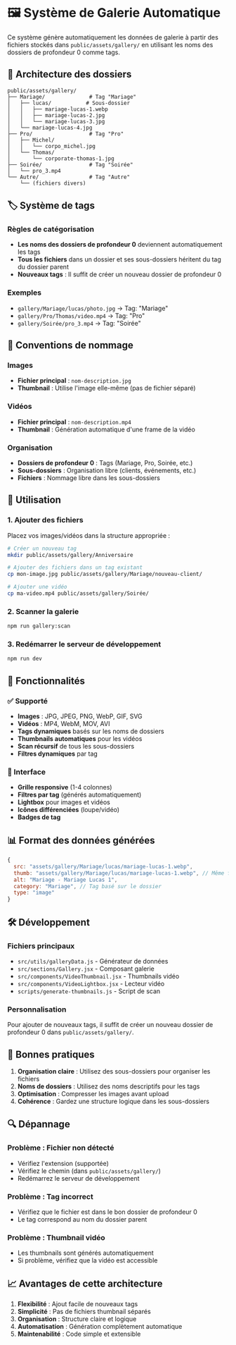 # 🖼️ Système de Galerie Automatique

Ce système génère automatiquement les données de galerie à partir des fichiers stockés dans `public/assets/gallery/` en utilisant les noms des dossiers de profondeur 0 comme tags.

## 📁 Architecture des dossiers

```
public/assets/gallery/
├── Mariage/              # Tag "Mariage"
│   ├── lucas/           # Sous-dossier
│   │   ├── mariage-lucas-1.webp
│   │   ├── mariage-lucas-2.jpg
│   │   └── mariage-lucas-3.jpg
│   └── mariage-lucas-4.jpg
├── Pro/                  # Tag "Pro"
│   ├── Michel/
│   │   └── corpo_michel.jpg
│   └── Thomas/
│       └── corporate-thomas-1.jpg
├── Soirée/               # Tag "Soirée"
│   └── pro_3.mp4
└── Autre/                # Tag "Autre"
    └── (fichiers divers)
```

## 🏷️ Système de tags

### Règles de catégorisation
- **Les noms des dossiers de profondeur 0** deviennent automatiquement les tags
- **Tous les fichiers** dans un dossier et ses sous-dossiers héritent du tag du dossier parent
- **Nouveaux tags** : Il suffit de créer un nouveau dossier de profondeur 0

### Exemples
- `gallery/Mariage/lucas/photo.jpg` → Tag: "Mariage"
- `gallery/Pro/Thomas/video.mp4` → Tag: "Pro"
- `gallery/Soirée/pro_3.mp4` → Tag: "Soirée"

## 🎯 Conventions de nommage

### Images
- **Fichier principal** : `nom-description.jpg`
- **Thumbnail** : Utilise l'image elle-même (pas de fichier séparé)

### Vidéos
- **Fichier principal** : `nom-description.mp4`
- **Thumbnail** : Génération automatique d'une frame de la vidéo

### Organisation
- **Dossiers de profondeur 0** : Tags (Mariage, Pro, Soirée, etc.)
- **Sous-dossiers** : Organisation libre (clients, événements, etc.)
- **Fichiers** : Nommage libre dans les sous-dossiers

## 🚀 Utilisation

### 1. Ajouter des fichiers
Placez vos images/vidéos dans la structure appropriée :
```bash
# Créer un nouveau tag
mkdir public/assets/gallery/Anniversaire

# Ajouter des fichiers dans un tag existant
cp mon-image.jpg public/assets/gallery/Mariage/nouveau-client/

# Ajouter une vidéo
cp ma-video.mp4 public/assets/gallery/Soirée/
```

### 2. Scanner la galerie
```bash
npm run gallery:scan
```

### 3. Redémarrer le serveur de développement
```bash
npm run dev
```

## 🔧 Fonctionnalités

### ✅ Supporté
- **Images** : JPG, JPEG, PNG, WebP, GIF, SVG
- **Vidéos** : MP4, WebM, MOV, AVI
- **Tags dynamiques** basés sur les noms de dossiers
- **Thumbnails automatiques** pour les vidéos
- **Scan récursif** de tous les sous-dossiers
- **Filtres dynamiques** par tag

### 🎨 Interface
- **Grille responsive** (1-4 colonnes)
- **Filtres par tag** (générés automatiquement)
- **Lightbox** pour images et vidéos
- **Icônes différenciées** (loupe/vidéo)
- **Badges de tag**

## 📊 Format des données générées

```javascript
{
  src: "assets/gallery/Mariage/lucas/mariage-lucas-1.webp",
  thumb: "assets/gallery/Mariage/lucas/mariage-lucas-1.webp", // Même fichier pour les images
  alt: "Mariage - Mariage Lucas 1",
  category: "Mariage", // Tag basé sur le dossier
  type: "image"
}
```

## 🛠️ Développement

### Fichiers principaux
- `src/utils/galleryData.js` - Générateur de données
- `src/sections/Gallery.jsx` - Composant galerie
- `src/components/VideoThumbnail.jsx` - Thumbnails vidéo
- `src/components/VideoLightbox.jsx` - Lecteur vidéo
- `scripts/generate-thumbnails.js` - Script de scan

### Personnalisation
Pour ajouter de nouveaux tags, il suffit de créer un nouveau dossier de profondeur 0 dans `public/assets/gallery/`.

## 🎯 Bonnes pratiques

1. **Organisation claire** : Utilisez des sous-dossiers pour organiser les fichiers
2. **Noms de dossiers** : Utilisez des noms descriptifs pour les tags
3. **Optimisation** : Compresser les images avant upload
4. **Cohérence** : Gardez une structure logique dans les sous-dossiers

## 🔍 Dépannage

### Problème : Fichier non détecté
- Vérifiez l'extension (supportée)
- Vérifiez le chemin (dans `public/assets/gallery/`)
- Redémarrez le serveur de développement

### Problème : Tag incorrect
- Vérifiez que le fichier est dans le bon dossier de profondeur 0
- Le tag correspond au nom du dossier parent

### Problème : Thumbnail vidéo
- Les thumbnails sont générés automatiquement
- Si problème, vérifiez que la vidéo est accessible

## 📈 Avantages de cette architecture

1. **Flexibilité** : Ajout facile de nouveaux tags
2. **Simplicité** : Pas de fichiers thumbnail séparés
3. **Organisation** : Structure claire et logique
4. **Automatisation** : Génération complètement automatique
5. **Maintenabilité** : Code simple et extensible 